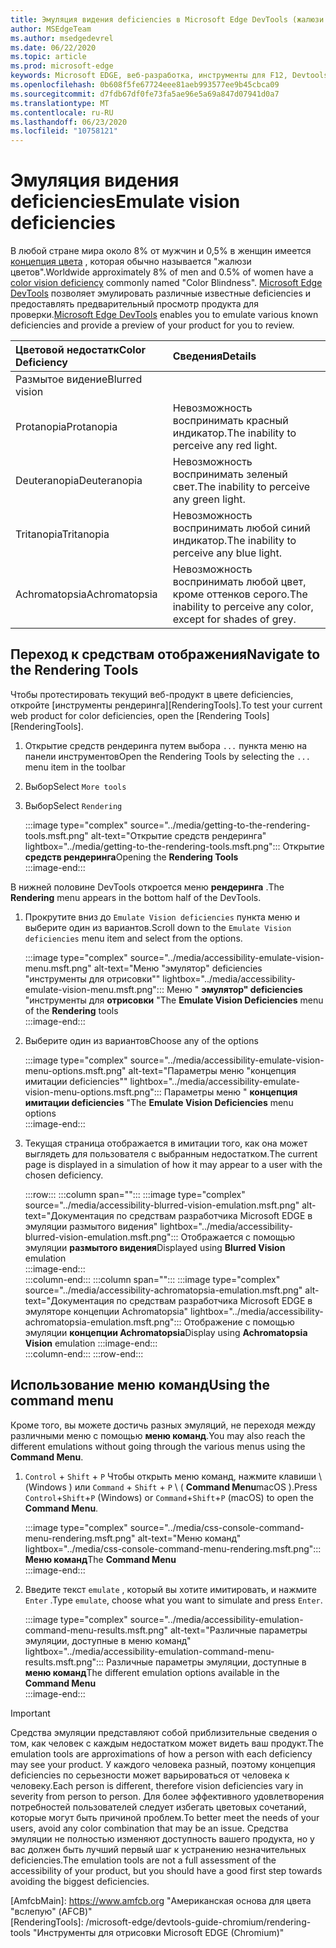 ```yaml
---
title: Эмуляция видения deficiencies в Microsoft Edge DevTools (жалюзи цвета)
author: MSEdgeTeam
ms.author: msedgedevrel
ms.date: 06/22/2020
ms.topic: article
ms.prod: microsoft-edge
keywords: Microsoft EDGE, веб-разработка, инструменты для F12, Devtools
ms.openlocfilehash: 0b608f5fe67724eee81aeb993577ee9b45cbca09
ms.sourcegitcommit: d7fdb67df0fe73fa5ae96e5a69a847d07941d0a7
ms.translationtype: MT
ms.contentlocale: ru-RU
ms.lasthandoff: 06/23/2020
ms.locfileid: "10758121"
---
```

# <span data-ttu-id="4b38e-103">Эмуляция видения deficiencies</span><span class="sxs-lookup"><span data-stu-id="4b38e-103">Emulate vision deficiencies</span></span>

<span data-ttu-id="4b38e-104">В любой стране мира около 8% от мужчин и 0,5% в женщин имеется [концепция цвета][ColorblindawarenessMain] , которая обычно называется "жалюзи цветов".</span><span class="sxs-lookup"><span data-stu-id="4b38e-104">Worldwide approximately 8% of men and 0.5% of women have a [color vision deficiency][ColorblindawarenessMain] commonly named "Color Blindness".</span></span>  <span data-ttu-id="4b38e-105">[Microsoft Edge DevTools][MicrosoftEdgeDevTools] позволяет эмулировать различные известные deficiencies и предоставлять предварительный просмотр продукта для проверки.</span><span class="sxs-lookup"><span data-stu-id="4b38e-105">[Microsoft Edge DevTools][MicrosoftEdgeDevTools] enables you to emulate various known deficiencies and provide a preview of your product for you to review.</span></span>  

| <span data-ttu-id="4b38e-106">Цветовой недостатк</span><span class="sxs-lookup"><span data-stu-id="4b38e-106">Color Deficiency</span></span> | <span data-ttu-id="4b38e-107">Сведения</span><span class="sxs-lookup"><span data-stu-id="4b38e-107">Details</span></span> |  
|:--- |:--- |  
| <span data-ttu-id="4b38e-108">Размытое видение</span><span class="sxs-lookup"><span data-stu-id="4b38e-108">Blurred vision</span></span> |  |   
| <span data-ttu-id="4b38e-109">Protanopia</span><span class="sxs-lookup"><span data-stu-id="4b38e-109">Protanopia</span></span> | <span data-ttu-id="4b38e-110">Невозможность воспринимать красный индикатор.</span><span class="sxs-lookup"><span data-stu-id="4b38e-110">The inability to perceive any red light.</span></span> |  
| <span data-ttu-id="4b38e-111">Deuteranopia</span><span class="sxs-lookup"><span data-stu-id="4b38e-111">Deuteranopia</span></span> | <span data-ttu-id="4b38e-112">Невозможность воспринимать зеленый свет.</span><span class="sxs-lookup"><span data-stu-id="4b38e-112">The inability to perceive any green light.</span></span> |  
| <span data-ttu-id="4b38e-113">Tritanopia</span><span class="sxs-lookup"><span data-stu-id="4b38e-113">Tritanopia</span></span> | <span data-ttu-id="4b38e-114">Невозможность воспринимать любой синий индикатор.</span><span class="sxs-lookup"><span data-stu-id="4b38e-114">The inability to perceive any blue light.</span></span> |  
| <span data-ttu-id="4b38e-115">Achromatopsia</span><span class="sxs-lookup"><span data-stu-id="4b38e-115">Achromatopsia</span></span> | <span data-ttu-id="4b38e-116">Невозможность воспринимать любой цвет, кроме оттенков серого.</span><span class="sxs-lookup"><span data-stu-id="4b38e-116">The inability to perceive any color, except for shades of grey.</span></span> |  

## <span data-ttu-id="4b38e-117">Переход к средствам отображения</span><span class="sxs-lookup"><span data-stu-id="4b38e-117">Navigate to the Rendering Tools</span></span>  

<span data-ttu-id="4b38e-118">Чтобы протестировать текущий веб-продукт в цвете deficiencies, откройте [инструменты рендеринга][RenderingTools].</span><span class="sxs-lookup"><span data-stu-id="4b38e-118">To test your current web product for color deficiencies, open the [Rendering Tools][RenderingTools].</span></span>  

1.  <span data-ttu-id="4b38e-119">Открытие средств рендеринга путем выбора `...` пункта меню на панели инструментов</span><span class="sxs-lookup"><span data-stu-id="4b38e-119">Open the Rendering Tools by selecting the `...` menu item in the toolbar</span></span>  
1.  <span data-ttu-id="4b38e-120">Выбор</span><span class="sxs-lookup"><span data-stu-id="4b38e-120">Select</span></span> `More tools`  
1.  <span data-ttu-id="4b38e-121">Выбор</span><span class="sxs-lookup"><span data-stu-id="4b38e-121">Select</span></span> `Rendering`  
    
    :::image type="complex" source="../media/getting-to-the-rendering-tools.msft.png" alt-text="Открытие средств рендеринга" lightbox="../media/getting-to-the-rendering-tools.msft.png":::
       <span data-ttu-id="4b38e-123">Открытие **средств рендеринга**</span><span class="sxs-lookup"><span data-stu-id="4b38e-123">Opening the **Rendering Tools**</span></span>  
    :::image-end:::  

<span data-ttu-id="4b38e-124">В нижней половине DevTools откроется меню **рендеринга** .</span><span class="sxs-lookup"><span data-stu-id="4b38e-124">The **Rendering** menu appears in the bottom half of the DevTools.</span></span>  

1.  <span data-ttu-id="4b38e-125">Прокрутите вниз до `Emulate Vision deficiencies` пункта меню и выберите один из вариантов.</span><span class="sxs-lookup"><span data-stu-id="4b38e-125">Scroll down to the `Emulate Vision deficiencies` menu item and select from the options.</span></span>  
    
    :::image type="complex" source="../media/accessibility-emulate-vision-menu.msft.png" alt-text="Меню "эмулятор" deficiencies "инструменты для отрисовки"" lightbox="../media/accessibility-emulate-vision-menu.msft.png":::
       <span data-ttu-id="4b38e-127">Меню " **эмулятор" deficiencies** "инструменты для **отрисовки** "</span><span class="sxs-lookup"><span data-stu-id="4b38e-127">The **Emulate Vision Deficiencies** menu of the **Rendering** tools</span></span>  
    :::image-end:::  
    
1.  <span data-ttu-id="4b38e-128">Выберите один из вариантов</span><span class="sxs-lookup"><span data-stu-id="4b38e-128">Choose any of the options</span></span>  
    
    :::image type="complex" source="../media/accessibility-emulate-vision-menu-options.msft.png" alt-text="Параметры меню "концепция имитации deficiencies"" lightbox="../media/accessibility-emulate-vision-menu-options.msft.png":::
       <span data-ttu-id="4b38e-130">Параметры меню " **концепция имитации deficiencies** "</span><span class="sxs-lookup"><span data-stu-id="4b38e-130">The **Emulate Vision Deficiencies** menu options</span></span>  
    :::image-end:::  
    
1.  <span data-ttu-id="4b38e-131">Текущая страница отображается в имитации того, как она может выглядеть для пользователя с выбранным недостатком.</span><span class="sxs-lookup"><span data-stu-id="4b38e-131">The current page is displayed in a simulation of how it may appear to a user with the chosen deficiency.</span></span>  

    :::row:::
       :::column span="":::
          :::image type="complex" source="../media/accessibility-blurred-vision-emulation.msft.png" alt-text="Документация по средствам разработчика Microsoft EDGE в эмуляции размытого видения" lightbox="../media/accessibility-blurred-vision-emulation.msft.png":::
             <span data-ttu-id="4b38e-133">Отображается с помощью эмуляции **размытого видения**</span><span class="sxs-lookup"><span data-stu-id="4b38e-133">Displayed using **Blurred Vision** emulation</span></span>  
          :::image-end:::  
       :::column-end:::
       :::column span="":::
          :::image type="complex" source="../media/accessibility-achromatopsia-emulation.msft.png" alt-text="Документация по средствам разработчика Microsoft EDGE в эмуляторе концепции Achromatopsia" lightbox="../media/accessibility-achromatopsia-emulation.msft.png":::
             <span data-ttu-id="4b38e-135">Отображение с помощью эмуляции **концепции Achromatopsia**</span><span class="sxs-lookup"><span data-stu-id="4b38e-135">Display using **Achromatopsia Vision** emulation</span></span> :::image-end:::  
       :::column-end:::
    :::row-end:::
    
## <span data-ttu-id="4b38e-136">Использование меню команд</span><span class="sxs-lookup"><span data-stu-id="4b38e-136">Using the command menu</span></span>  

<span data-ttu-id="4b38e-137">Кроме того, вы можете достичь разных эмуляций, не переходя между различными меню с помощью **меню команд**.</span><span class="sxs-lookup"><span data-stu-id="4b38e-137">You may also reach the different emulations without going through the various menus using the **Command Menu**.</span></span>  

1.  <span data-ttu-id="4b38e-138">`Control` + `Shift` + `P` Чтобы открыть меню команд, нажмите клавиши \ (Windows \) или `Command` + `Shift` + `P` \ ( **Command Menu**macOS \).</span><span class="sxs-lookup"><span data-stu-id="4b38e-138">Press `Control`+`Shift`+`P` \(Windows\) or `Command`+`Shift`+`P` \(macOS\) to open the **Command Menu**.</span></span>  
    
    :::image type="complex" source="../media/css-console-command-menu-rendering.msft.png" alt-text="Меню команд" lightbox="../media/css-console-command-menu-rendering.msft.png":::
       <span data-ttu-id="4b38e-140">**Меню команд**</span><span class="sxs-lookup"><span data-stu-id="4b38e-140">The **Command Menu**</span></span>  
    :::image-end:::  
    
1.  <span data-ttu-id="4b38e-141">Введите текст `emulate` , который вы хотите имитировать, и нажмите `Enter` .</span><span class="sxs-lookup"><span data-stu-id="4b38e-141">Type `emulate`, choose what you want to simulate and press `Enter`.</span></span>  
    
    :::image type="complex" source="../media/accessibility-emulation-command-menu-results.msft.png" alt-text="Различные параметры эмуляции, доступные в меню команд" lightbox="../media/accessibility-emulation-command-menu-results.msft.png":::
       <span data-ttu-id="4b38e-143">Различные параметры эмуляции, доступные в **меню команд**</span><span class="sxs-lookup"><span data-stu-id="4b38e-143">The different emulation options available in the **Command Menu**</span></span>  
    :::image-end:::  
    
> [!IMPORTANT]
> <span data-ttu-id="4b38e-144">Средства эмуляции представляют собой приблизительные сведения о том, как человек с каждым недостатком может видеть ваш продукт.</span><span class="sxs-lookup"><span data-stu-id="4b38e-144">The emulation tools are approximations of how a person with each deficiency may see your product.</span></span>  <span data-ttu-id="4b38e-145">У каждого человека разный, поэтому концепция deficiencies по серьезности может варьироваться от человека к человеку.</span><span class="sxs-lookup"><span data-stu-id="4b38e-145">Each person is different, therefore vision deficiencies vary in severity from person to person.</span></span>  <span data-ttu-id="4b38e-146">Для более эффективного удовлетворения потребностей пользователей следует избегать цветовых сочетаний, которые могут быть причиной проблем.</span><span class="sxs-lookup"><span data-stu-id="4b38e-146">To better meet the needs of your users, avoid any color combination that may be an issue.</span></span>  <span data-ttu-id="4b38e-147">Средства эмуляции не полностью изменяют доступность вашего продукта, но у вас должен быть лучший первый шаг к устранению незначительных deficiencies.</span><span class="sxs-lookup"><span data-stu-id="4b38e-147">The emulation tools are not a full assessment of the accessibility of your product, but you should have a good first step towards avoiding the biggest deficiencies.</span></span>  

<!-- links -->  

[MicrosoftEdgeDevTools]: /microsoft-edge/devtools-guide-chromium "Инструменты разработчика Microsoft EDGE (Chromium)"  
[ColorblindawarenessMain]: http://www.colourblindawareness.org "Организация, в которой вы осведомлены о цвете"  
[AmfcbMain]: https://www.amfcb.org "Американская основа для цвета "вслепую" (AFCB)"  
[RenderingTools]: /microsoft-edge/devtools-guide-chromium/rendering-tools "Инструменты для отрисовки Microsoft EDGE (Chromium)"  
